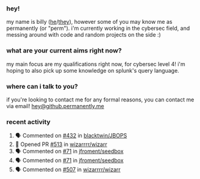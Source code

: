 ### hey!
my name is billy ([he](https://en.pronouns.page/he/him)/[they](https://en.pronouns.page/they/them)), however some of you may know me as permanently (or "perm"). i'm currently working in the cybersec field, and messing around with code and random projects on the side :)

### what are your current aims right now?
my main focus are my qualifications right now, for cybersec level 4! i'm hoping to also pick up some knowledge on splunk's query language.

### where can i talk to you?
if you're looking to contact me for any formal reasons, you can contact me via email! [hey@github.permanently.me](mailto:hey@github.permanently.me)

### recent activity
<!--START_SECTION:activity-->
1. 🗣 Commented on [#432](https://github.com/blacktwin/JBOPS/issues/432#issuecomment-2590008497) in [blacktwin/JBOPS](https://github.com/blacktwin/JBOPS)
2. 💪 Opened PR [#513](https://github.com/wizarrrr/wizarr/pull/513) in [wizarrrr/wizarr](https://github.com/wizarrrr/wizarr)
3. 🗣 Commented on [#71](https://github.com/jfroment/seedbox/issues/71#issuecomment-2589889478) in [jfroment/seedbox](https://github.com/jfroment/seedbox)
4. 🗣 Commented on [#71](https://github.com/jfroment/seedbox/issues/71#issuecomment-2587397150) in [jfroment/seedbox](https://github.com/jfroment/seedbox)
5. 🗣 Commented on [#507](https://github.com/wizarrrr/wizarr/issues/507#issuecomment-2587104055) in [wizarrrr/wizarr](https://github.com/wizarrrr/wizarr)
<!--END_SECTION:activity-->
